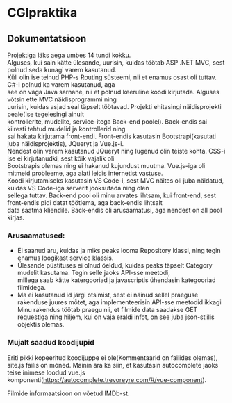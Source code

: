 # CGIpraktika

## Dokumentatsioon

Projektiga läks aega umbes 14 tundi kokku.  
Alguses, kui sain kätte ülesande, uurisin, kuidas töötab ASP .NET MVC, sest polnud seda kunagi varem kasutanud.  
Küll olin ise teinud PHP-s Routing süsteemi, nii et enamus osast oli tuttav. C#-i polnud ka varem kasutanud, aga  
see on väga Java sarnane, nii et polnud keeruline koodi kirjutada. Alguses võtsin ette MVC näidisprogrammi ning  
uurisin, kuidas asjad seal täpselt töötavad. Projekti ehitasingi näidisprojekti peale(Ise tegelesingi ainult  
kontrollerite, mudelite, service-itega Back-end poolel). Back-endis sai kiiresti tehtud mudelid ja kontrollerid ning  
sai hakata kirjutama front-endi. Front-endis kasutasin Bootstrapi(kasutati juba näidisprojektis), JQueryt ja Vue.js-i.  
Nendest olin varem kasutanud JQueryt ning lugenud olin teiste kohta. CSS-i ise ei kirjutanudki, sest kõik vajalik oli  
Bootstrapis olemas ning ei hakanud kujundust muutma. Vue.js-iga oli mitmeid probleeme, aga alati leidis internetist vastuse.  
Koodi kirjutamiseks kasutasin VS Code-i, sest MVC näites oli juba näidatud, kuidas VS Code-iga serverit jooksutada ning olen  
sellega tuttav. Back-end pool oli minu arvates lihtsam, kui front-end, sest front-endis pidi datat töötlema, aga back-endis lihtsalt  
data saatma kliendile. Back-endis oli arusaamatusi, aga nendest on all pool kirjas.

### Arusaamatused:
- Ei saanud aru, kuidas ja miks peaks looma Repository klassi, ning tegin enamus loogikast service klassis.
- Ülesande püstituses ei olnud öeldud, kuidas peaks täpselt Category mudelit kasutama. Tegin selle jaoks API-sse meetodi,  
  millega saab kätte katergooriad ja javascriptis ühendasin kategooriad filmidega.
- Ma ei kasutanud id järgi otsimist, sest ei näinud sellel praeguse rakenduse juures mõtet, aga implementeerisin API-sse meetodid ikkagi  
  Minu rakendus töötab praegu nii, et filmide data saadakse GET requestiga ning hiljem, kui on vaja eraldi infot, on see juba json-stiilis objektis olemas.


### Mujalt saadud koodijupid

Eriti pikki kopeeritud koodijuppe ei ole(Kommentaarid on failides olemas), site.js failis on mõned. Mainin ära ka siin, et kasutasin autocomplete jaoks teise inimese loodud vue.js komponenti(https://autocomplete.trevoreyre.com/#/vue-component).  
  
Filmide informaatsioon on võetud IMDb-st.
